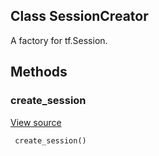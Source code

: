 ## Class SessionCreator

A factory for tf.Session.
## Methods
### create_session
[View source](https://github.com/tensorflow/tensorflow/blob/r2.0/tensorflow/python/training/monitored_session.py#L592-L595)


```
 create_session()
```
